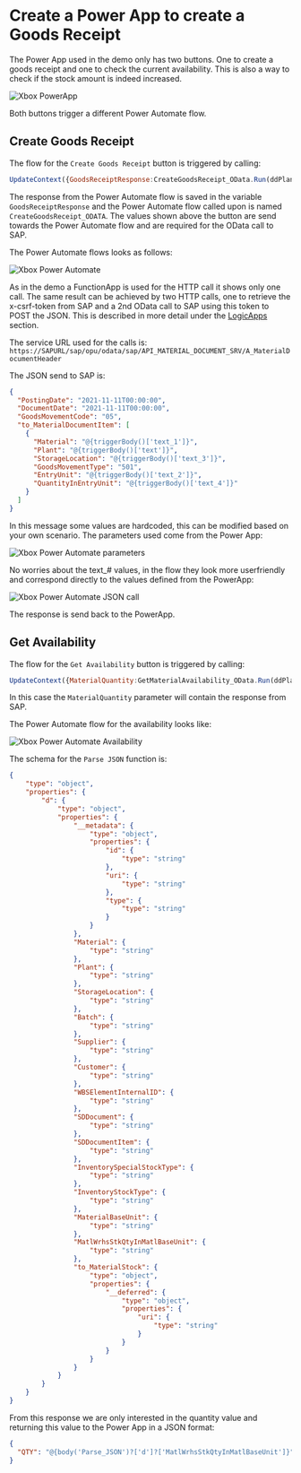# Create a Power App to create a Goods Receipt

The Power App used in the demo only has two buttons. One to create a goods receipt and one to check the current availability. This is also a way to check if the stock amount is indeed increased.

![Xbox PowerApp](images/PowerApp/xbox-powerapp1.png)

Both buttons trigger a different Power Automate flow. 

## Create Goods Receipt

The flow for the `Create Goods Receipt` button is triggered by calling:

```javascript
UpdateContext({GoodsReceiptResponse:CreateGoodsReceipt_OData.Run(ddPlant.Selected.Value, ddMaterial.Selected.Value, ddUnit.Selected.Value, ddLoc.Selected.Value, txtQuantity.Text)})
```

The response from the Power Automate flow is saved in the variable `GoodsReceiptResponse` and the Power Automate flow called upon is named `CreateGoodsReceipt_ODATA`. The values shown above the button are send towards the Power Automate flow and are required for the OData call to SAP.

The Power Automate flows looks as follows:

![Xbox Power Automate](images/PowerApp/xbox-powerautomate1.png)

As in the demo a FunctionApp is used for the HTTP call it shows only one call. The same result can be achieved by two HTTP calls, one to retrieve the x-csrf-token from SAP and a 2nd OData call to SAP using this token to POST the JSON. This is described in more detail under the [LogicApps](LogicApps.md) section.

The service URL used for the calls is: `https://SAPURL/sap/opu/odata/sap/API_MATERIAL_DOCUMENT_SRV/A_MaterialDocumentHeader`

The JSON send to SAP is:

```json
{
  "PostingDate": "2021-11-11T00:00:00",
  "DocumentDate": "2021-11-11T00:00:00",
  "GoodsMovementCode": "05",
  "to_MaterialDocumentItem": [
    {
      "Material": "@{triggerBody()['text_1']}",
      "Plant": "@{triggerBody()['text']}",
      "StorageLocation": "@{triggerBody()['text_3']}",
      "GoodsMovementType": "501",
      "EntryUnit": "@{triggerBody()['text_2']}",
      "QuantityInEntryUnit": "@{triggerBody()['text_4']}"
    }
  ]
}
```

In this message some values are hardcoded, this can be modified based on your own scenario. The parameters used come from the Power App:

![Xbox Power Automate parameters](images/PowerApp/xbox-powerautomate2.png)

No worries about the text_# values, in the flow they look more userfriendly and correspond directly to the values defined from the PowerApp:

![Xbox Power Automate JSON call](images/PowerApp/xbox-powerautomate3.png)

The response is send back to the PowerApp.

## Get Availability

The flow for the `Get Availability` button is triggered by calling:

```javascript
UpdateContext({MaterialQuantity:GetMaterialAvailability_OData.Run(ddPlant.Selected.Value, ddMaterial.Selected.Value, ddUnit.Selected.Value, ddLoc.Selected.Value).QTY})
```

In this case the `MaterialQuantity` parameter will contain the response from SAP.

The Power Automate flow for the availability looks like:

![Xbox Power Automate Availability](images/PowerApp/xbox-powerautomate4.png)

The schema for the `Parse JSON` function is:

```json
{
    "type": "object",
    "properties": {
        "d": {
            "type": "object",
            "properties": {
                "__metadata": {
                    "type": "object",
                    "properties": {
                        "id": {
                            "type": "string"
                        },
                        "uri": {
                            "type": "string"
                        },
                        "type": {
                            "type": "string"
                        }
                    }
                },
                "Material": {
                    "type": "string"
                },
                "Plant": {
                    "type": "string"
                },
                "StorageLocation": {
                    "type": "string"
                },
                "Batch": {
                    "type": "string"
                },
                "Supplier": {
                    "type": "string"
                },
                "Customer": {
                    "type": "string"
                },
                "WBSElementInternalID": {
                    "type": "string"
                },
                "SDDocument": {
                    "type": "string"
                },
                "SDDocumentItem": {
                    "type": "string"
                },
                "InventorySpecialStockType": {
                    "type": "string"
                },
                "InventoryStockType": {
                    "type": "string"
                },
                "MaterialBaseUnit": {
                    "type": "string"
                },
                "MatlWrhsStkQtyInMatlBaseUnit": {
                    "type": "string"
                },
                "to_MaterialStock": {
                    "type": "object",
                    "properties": {
                        "__deferred": {
                            "type": "object",
                            "properties": {
                                "uri": {
                                    "type": "string"
                                }
                            }
                        }
                    }
                }
            }
        }
    }
}
```

From this response we are only interested in the quantity value and returning this value to the Power App in a JSON format:

```json
{
  "QTY": "@{body('Parse_JSON')?['d']?['MatlWrhsStkQtyInMatlBaseUnit']}"
}
```